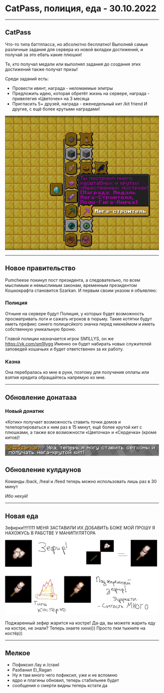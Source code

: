 # CatPass, полиция, еда - 30.10.2022

***

## CatPass

Что-то типа баттлпасса, но абсолютно бесплатно!
Выполняй самые различные задания для сервера из новой вкладки достижений, и получай за это ебать какие плюшки!

Те, кто получал медали или выполнял задания до создания этих достижений также получат призы!

Среди заданий есть:
- Провести ивент, награда - неломаемые элитры
- Предложить идею, которая обретёт жизнь на сервере, награда - привелегия «Цветочек» на 3 месяца
- Пригласить 5+ друзей, награда - еженедельный кит /kit friend
И другие, с ещё более крутыми наградами!

![catpass](/assets/updates/archive/29_10_2022/catpass.jpg)

***

## Новое правительство

Pumcheese покинул пост президента, а следовательно, по всем мыслимым и немыслимым законам, временным президентом Кошкокрафта становится Szarkan. И первым своим указом я объявляю:

### Полиция

Отныне на сервере будут Полиция, у которых будет возможность просматривать логи и сажать игроков в тюрьму. Такие котятки будут иметь префикс синего полицесйкого значка перед никнеймом и иметь собственную уникальную броню.

Главой полиции назначается игрок SM1LLYS, он же https://vk.com/sm1llygg
Именно он будет набирать новых служителей заповедей кошачьих и будет ответственен за их работу.

### Казна
Она перебралась ко мне в руки, поэтому для получения оплаты или взятия кредита обращайтесь напрямую ко мне.

***

## Обновление донатааа
### Новый донатик

«Котик» получает возможность ставить точки домов и телепортироваться к ним раз в 15 минут, ещё более крутой кит с плюшками, а также все возможности «Цветочка» и «Сердечка» (кроме китов)!

![kotik+](/assets/updates/archive/29_10_2022/kotik+.jpg)

## Обновление кулдаунов

Команды /back, /heal и /feed теперь можно использовать лишь раз в 30 минут

Ибо нехуй!

***

## Новая еда

Зефирки!!!!1111 МЕНЯ ЗАСТАВИЛИ ИХ ДОБАВИТЬ БОЖЕ МОЙ ПРОШУ Я НАХОЖУСЬ В РАБСТВЕ У МАНИПУЛЯТОРА

![zefir](/assets/updates/archive/29_10_2022/zefir.jpg)

Поджаренный зефир жарится на костре! Да-да, вы можете жарить еду на костре, не знали? Теперь знаете хихи))) Просто пкм тыкните на костёр))

***

## Мелкое

- Пофиксил /lay и /crawl
- Разбанил El_Ragan
- Ну я там много чего пофиксил, уже и не вспомню
- ядро и плагины обновил, теперь стабильнее будет
- сообщения о смерти видны теперь кстати да